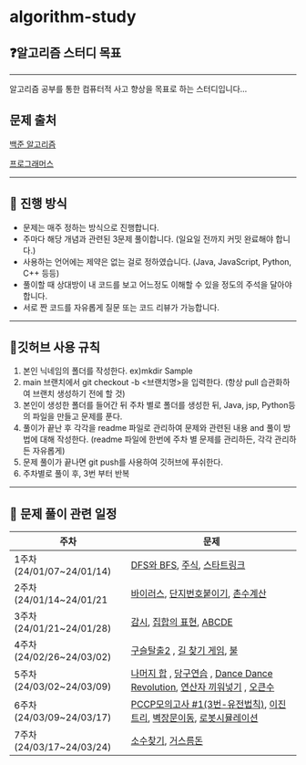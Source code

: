 # algorithm-study

## ❓알고리즘 스터디 목표
- - -
알고리즘 공부를 통한 컴퓨터적 사고 향상을 목표로 하는 스터디입니다...

## 문제 출처 
[백준 알고리즘](https://www.acmicpc.net/)

[프로그래머스](https://programmers.co.kr/)

- - -
## 🤔 진행 방식
- 문제는 매주 정하는 방식으로 진행합니다.
- 주마다 해당 개념과 관련된 3문제 풀이합니다. (일요일 전까지 커밋 완료해야 합니다.)
- 사용하는 언어에는 제약은 없는 걸로 정하였습니다. (Java, JavaScript, Python, C++ 등등)
- 풀이할 때 상대방이 내 코드를 보고 어느정도 이해할 수 있을 정도의 주석을 달아야 합니다. 
- 서로 짠 코드를 자유롭게 질문 또는 코드 리뷰가 가능합니다.
- - -

## 🙏깃허브 사용 규칙 
1. 본인 닉네임의 폴더를 작성한다. ex)mkdir Sample
2. main 브랜치에서 git checkout -b <브랜치명>을 입력한다. (항상 pull 습관화하여 브랜치 생성하기 전에 할 것) 
3. 본인이 생성한 폴더를 들어간 뒤 주차 별로 폴더를 생성한 뒤, Java, jsp, Python등의 파일을 만들고 문제를 푼다.  
4. 풀이가 끝난 후 각각을 readme 파일로 관리하여 문제와 관련된 내용 and 풀이 방법에 대해 작성한다. (readme 파일에 한번에 주차 별 문제를 관리하든, 각각 관리하든 자유롭게) 
5. 문제 풀이가 끝나면 git push를 사용하여 깃허브에 푸쉬한다. 
6. 주차별로 풀이 후, 3번 부터 반복
- - -

## 📆 문제 풀이 관련 일정 
| 주차                     | 문제                                                                                                                                                                                                                                                               |
|------------------------|------------------------------------------------------------------------------------------------------------------------------------------------------------------------------------------------------------------------------------------------------------------|
| 1주차(24/01/07~24/01/14) | [DFS와 BFS](https://www.acmicpc.net/problem/1260), [주식](https://www.acmicpc.net/problem/11501), [스타트링크](https://www.acmicpc.net/problem/5014)                                                                                                                     |
| 2주차(24/01/14~24/01/21  | [바이러스](https://www.acmicpc.net/problem/2606), [단지번호붙이기](https://www.acmicpc.net/problem/2667), [촌수계산](https://www.acmicpc.net/problem/2644)                                                                                                                      |
| 3주차(24/01/21~24/01/28) | [감시](https://www.acmicpc.net/problem/15683), [집합의 표현](https://www.acmicpc.net/problem/1717), [ABCDE](https://www.acmicpc.net/problem/13023)                                                                                                                      |
| 4주차(24/02/26~24/03/02) | [구슬탈출2](https://www.acmicpc.net/problem/13460) , [길 찾기 게임](https://school.programmers.co.kr/learn/courses/30/lessons/42892?language=java), [불](https://school.programmers.co.kr/learn/courses/30/lessons/42892?language=java)                                    |
| 5주차(24/03/02~24/03/09) | [나머지 합](https://www.acmicpc.net/problem/10986) , [당구연습](https://school.programmers.co.kr/learn/courses/30/lessons/169198) , [Dance Dance Revolution](https://www.acmicpc.net/problem/2342), [연산자 끼워넣기](https://www.acmicpc.net/problem/14888) , [오큰수](https://www.acmicpc.net/problem/17298) |
| 6주차(24/03/09~24/03/17) | [PCCP모의고사 #1(3번-유전법칙)](https://school.programmers.co.kr/learn/courses/15008/lessons/121685), [이진트리](https://www.acmicpc.net/problem/13325), [벽장문이동](https://www.acmicpc.net/problem/2666), [로봇시뮬레이션](https://www.acmicpc.net/problem/2174)|
| 7주차(24/03/17~24/03/24) | [소수찾기](https://www.acmicpc.net/problem/1978), [거스름돈](https://www.acmicpc.net/problem/14916)| 